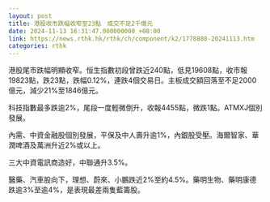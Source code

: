 ```yaml
---
layout: post
title: 港股收市跌幅收窄至23點　成交不足2千億元
date: 2024-11-13 16:31:47.000000000 +08:00
link: https://news.rthk.hk/rthk/ch/component/k2/1778880-20241113.htm
categories: rthk
---
```


港股尾市跌幅明顯收窄。恒生指數初段曾跌近240點，低見19608點，收市報19823點，跌23點，跌幅0.12%，連跌4個交易日。主板成交額回落至不足2000億元，減少21%至1846億元。

科技指數最多跌逾2%，尾段一度輕微倒升，收報4455點，微跌1點。ATMXJ個別發展。

內需、中資金融股個別發展，平保及中人壽升逾1%，內銀股受壓。海爾智家、華潤啤酒及萬洲升近2%或以上。

三大中資電訊商造好，中聯通升3.5%。

醫藥、汽車股向下，理想、蔚來、小鵬跌近2%至約4.5%。藥明生物、藥明康德跌逾3%至逾4%，是表現最差兩隻藍籌股。
